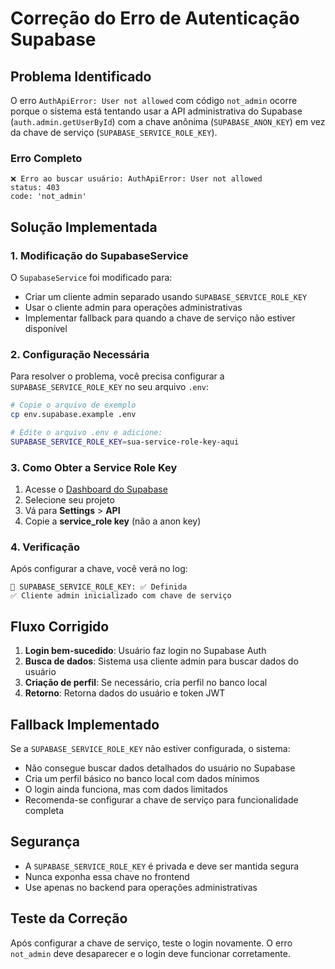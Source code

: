 # Correção do Erro de Autenticação Supabase

## Problema Identificado

O erro `AuthApiError: User not allowed` com código `not_admin` ocorre porque o sistema está tentando usar a API administrativa do Supabase (`auth.admin.getUserById`) com a chave anônima (`SUPABASE_ANON_KEY`) em vez da chave de serviço (`SUPABASE_SERVICE_ROLE_KEY`).

### Erro Completo
```
❌ Erro ao buscar usuário: AuthApiError: User not allowed
status: 403
code: 'not_admin'
```

## Solução Implementada

### 1. Modificação do SupabaseService

O `SupabaseService` foi modificado para:
- Criar um cliente admin separado usando `SUPABASE_SERVICE_ROLE_KEY`
- Usar o cliente admin para operações administrativas
- Implementar fallback para quando a chave de serviço não estiver disponível

### 2. Configuração Necessária

Para resolver o problema, você precisa configurar a `SUPABASE_SERVICE_ROLE_KEY` no seu arquivo `.env`:

```bash
# Copie o arquivo de exemplo
cp env.supabase.example .env

# Edite o arquivo .env e adicione:
SUPABASE_SERVICE_ROLE_KEY=sua-service-role-key-aqui
```

### 3. Como Obter a Service Role Key

1. Acesse o [Dashboard do Supabase](https://supabase.com/dashboard)
2. Selecione seu projeto
3. Vá para **Settings** > **API**
4. Copie a **service_role key** (não a anon key)

### 4. Verificação

Após configurar a chave, você verá no log:
```
🔧 SUPABASE_SERVICE_ROLE_KEY: ✅ Definida
✅ Cliente admin inicializado com chave de serviço
```

## Fluxo Corrigido

1. **Login bem-sucedido**: Usuário faz login no Supabase Auth
2. **Busca de dados**: Sistema usa cliente admin para buscar dados do usuário
3. **Criação de perfil**: Se necessário, cria perfil no banco local
4. **Retorno**: Retorna dados do usuário e token JWT

## Fallback Implementado

Se a `SUPABASE_SERVICE_ROLE_KEY` não estiver configurada, o sistema:
- Não consegue buscar dados detalhados do usuário no Supabase
- Cria um perfil básico no banco local com dados mínimos
- O login ainda funciona, mas com dados limitados
- Recomenda-se configurar a chave de serviço para funcionalidade completa

## Segurança

- A `SUPABASE_SERVICE_ROLE_KEY` é privada e deve ser mantida segura
- Nunca exponha essa chave no frontend
- Use apenas no backend para operações administrativas

## Teste da Correção

Após configurar a chave de serviço, teste o login novamente. O erro `not_admin` deve desaparecer e o login deve funcionar corretamente. 